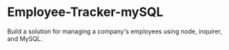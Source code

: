 # Employee-Tracker-mySQL
Build a solution for managing a company's employees using node, inquirer, and MySQL.
